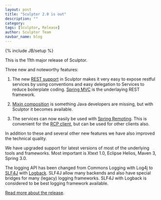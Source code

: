 ```yaml
---
layout: post
title: "Sculptor 2.0 is out"
description: ""
category: 
tags: [Sculptor, Release]
author: Sculptor Team
navbar_name: blog
---
```

{% include JB/setup %}

This is the 11th major release of Sculptor.

Three new and noteworthy features:

1. The new [REST support][1] in Sculptor makes it very easy to expose restful services by using conventions and easy delegation to Services to reduce boilerplate coding. [Spring MVC][2] is the underlaying REST framework.

2. [Mixin composition][3] is something Java developers are missing, but with Sculptor it becomes available.

3. The services can now easily be used with [Spring Remoting][4]. This is convenient for the [RCP client][5], but can be used for other clients also.

In addition to these and several other new features we have also improved the technical quality.

We have upgraded support for latest versions of most of the underlying tools and frameworks. Most important is Xtext 1.0, Eclipse Helios, Maven 3, Spring 3.0.

The logging API has been changed from Commons Logging with Log4j to [SLF4J][6] with [Logback][7]. SLF4J allow many backends and also have special bridges for many (legacy) logging frameworks. SLF4J with Logback is considered to be best logging framework available.

[Read more about the release][8].

   [1]: /documentation/rest-tutorial
   [2]: https://static.springsource.org/spring/docs/3.0.x/reference/mvc.html
   [3]: /2011/02/03/mixin-composition
   [4]: https://static.springsource.org/spring/docs/3.0.x/spring-framework-reference/html/remoting.html
   [5]: https://fornax.itemis.de/confluence/x/zQk
   [6]: https://www.slf4j.org/
   [7]: https://logback.qos.ch/
   [8]: /documentation/whats-new#version-200
